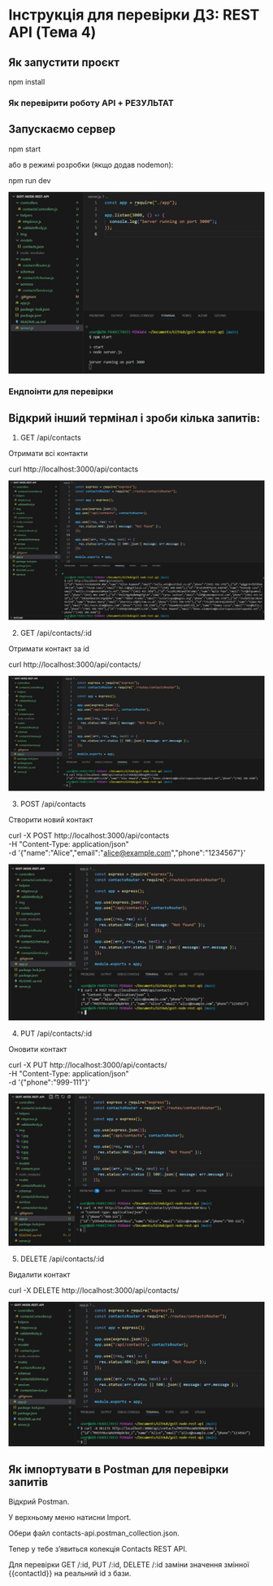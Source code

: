# Інструкція для перевірки ДЗ: REST API (Тема 4)

## Як запустити проєкт

npm install

### Як перевірити роботу API + РЕЗУЛЬТАТ

## Запускаємо сервер

npm start

або в режимі розробки (якщо додав nodemon):

npm run dev

![alt text](img/1.jpg)

### Ендпоінти для перевірки

## Відкрий інший термінал і зроби кілька запитів:

1. GET /api/contacts

Отримати всі контакти

curl http://localhost:3000/api/contacts

![alt text](img/2.jpg)

2. GET /api/contacts/:id

Отримати контакт за id

curl http://localhost:3000/api/contacts/<id>

![alt text](img/3.jpg)

3. POST /api/contacts

Створити новий контакт

curl -X POST http://localhost:3000/api/contacts \
-H "Content-Type: application/json" \
-d '{"name":"Alice","email":"alice@example.com","phone":"1234567"}'

![alt text](img/4.jpg)

4. PUT /api/contacts/:id

Оновити контакт

curl -X PUT http://localhost:3000/api/contacts/<id> \
-H "Content-Type: application/json" \
-d '{"phone":"999-111"}'

![alt text](img/6.jpg)

5. DELETE /api/contacts/:id

Видалити контакт

curl -X DELETE http://localhost:3000/api/contacts/<id>

![alt text](img/5.jpg)

## Як імпортувати в Postman для перевірки запитів

Відкрий Postman.

У верхньому меню натисни Import.

Обери файл contacts-api.postman_collection.json.

Тепер у тебе з’явиться колекція Contacts REST API.

Для перевірки GET /:id, PUT /:id, DELETE /:id заміни значення змінної {{contactId}} на реальний id з бази.
